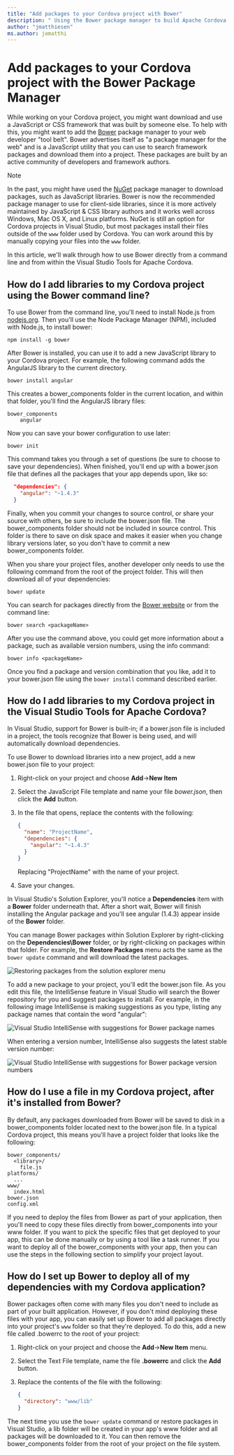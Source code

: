 ```yaml
--- 
title: "Add packages to your Cordova project with Bower"
description: " Using the Bower package manager to build Apache Cordova apps."
author: "jmatthiesen"
ms.author: jomatthi
--- 
```


# Add packages to your Cordova project with the Bower Package Manager
While working on your Cordova project, you might want download and use a JavaScript or CSS framework that was built by someone else. To help with this, you might want to add the [Bower](http://www.bower.io) package manager to your web developer "tool belt". Bower advertises itself as "a package manager for the web" and is a JavaScript utility  that you can use to search framework packages and download them into a project. These packages are built by an active community of developers and framework authors.

> [!NOTE]
> In the past, you might have used the [NuGet](http://www.nuget.org) package manager to download packages, such as JavaScript libraries. Bower is now the recommended package manager to use for client-side libraries, since it is more actively maintained by JavaScript & CSS library authors and it works well across Windows, Mac OS X, and Linux platforms. NuGet is still an option for Cordova projects in Visual Studio, but most packages install their files outside of the `www` folder used by Cordova. You can work around this by manually copying your files into the `www` folder.

In this article, we'll walk through how to use Bower directly from a command line and from within the Visual Studio Tools for Apache Cordova.

## <a name="cmdLine"></a>How do I  add libraries to my Cordova project using the Bower command line?
To use Bower from the command line, you'll need to install Node.js from [nodejs.org](https://nodejs.org/). Then you'll use the Node Package Manager (NPM), included with Node.js, to install bower:

`npm install -g bower`

After Bower is installed, you can use it to add a new JavaScript library to your Cordova project. For example, the following command adds the AngularJS library to the current directory.

`bower install angular`

This creates a bower_components folder in the current location, and within that folder, you'll find the AngularJS library files:

```
bower_components
    angular
```
Now you can save your bower configuration to use later:

`bower init`

This command takes you through a set of questions (be sure to choose to save your dependencies). When finished, you'll end up with a bower.json file that defines all the packages that your app depends upon, like so:

```JSON
  "dependencies": {
    "angular": "~1.4.3"
  }
```
Finally, when you commit your changes to source control, or share your source with others, be sure to include the bower.json file. The bower_components folder should not be included in source control. This folder is there to save on disk space and makes it easier when you change library versions later, so you don't have to commit a new bower_components folder.

When you share your project files, another developer only needs to use the following command from the root of the project folder. This will then download all of your dependencies:

`bower update`

You can search for packages directly from the [Bower website](http://bower.io/) or from the command line:

`bower search <packageName>`

After you use the command above, you could get more information about a package, such as available version numbers, using the info command:

`bower info <packageName>`

Once you find a package and version combination that you like, add it to your bower.json file using the `bower install` command described earlier.

## <a name="TACO"></a>How do I add libraries to my Cordova project in the Visual Studio Tools for Apache Cordova?
In Visual Studio, support for Bower is built-in; if a bower.json file is included in a project, the tools recognize that Bower is being used, and will automatically download dependencies.

To use Bower to download libraries into a new project, add a new bower.json file to your project:

1. Right-click on your project and choose **Add**->**New Item**
2. Select the JavaScript File template and name your file *bower.json*, then click the **Add** button.
3. In the file that opens, replace the contents with the following:

    ```JSON
    {
      "name": "ProjectName",
      "dependencies": {
        "angular": "~1.4.3"
      }
    }
    ```
    Replacing "ProjectName" with the name of your project.

4. Save your changes.

In Visual Studio's Solution Explorer, you'll notice a **Dependencies** item with a **Bower** folder underneath that. After a short wait, Bower will finish installing the Angular package and you'll see angular (1.4.3) appear inside of the **Bower** folder.

You can manage Bower packages within Solution Explorer by right-clicking on the **Dependencies\Bower** folder, or by right-clicking on packages within that folder. For example, the **Restore Packages** menu acts the same as the `bower update` command and will download the latest packages.

![Restoring packages from the solution explorer menu](media/tutorial-using-bower/bower-solution-explorer-menu.png)

To add a new package to your project, you'll edit the bower.json file. As you edit this file, the IntelliSense feature in Visual Studio will search the Bower repository for you and suggest packages to install. For example, in the following image IntelliSense is making suggestions as you type, listing any package names that contain the word "angular":

![Visual Studio IntelliSense with suggestions for Bower package names](media/tutorial-using-bower/bower-package-intellisense.png)

When entering a version number, IntelliSense also suggests the latest stable version number:

![Visual Studio IntelliSense with suggestions for Bower package version numbers](media/tutorial-using-bower/bower-package-version-intellisense.png)

## <a name="useFile"></a>How do I use a file in my Cordova project, after it's installed from Bower?
By default, any packages downloaded from Bower will be saved to disk in a bower_components folder located next to the bower.json file. In a typical Cordova project, this means you'll have a project folder that looks like the following:

```
bower_components/
  <library>/
    file.js
platforms/
  ...
www/
  index.html
bower.json
config.xml
```

If you need to deploy the files from Bower as part of your application, then you'll need to copy these files directly from bower_components into your www folder. If you want to pick the specific files that get deployed to your app, this can be done manually or by using a tool like a task runner. If you want to deploy all of the bower_components with your app, then you can use the steps in the following section to simplify your project layout.

## <a name="downloadToWww"></a>How do I set up Bower to deploy all of my dependencies with my Cordova application?
Bower packages often come with many files you don't need to include as part of your built application. However, if you don't mind deploying these files with your app, you can easily set up Bower to add all packages directly into your project's `www` folder so that they're deployed. To do this, add a new file called .bowerrc to the root of your project:

1. Right-click on your project and choose the **Add**->**New Item** menu.
2. Select the Text File template, name the file **.bowerrc** and click the **Add** button.
3. Replace the contents of the file with the following:

    ```JSON
    {
      "directory": "www/lib"
    }
    ```

The next time you use the `bower update` command or restore packages in Visual Studio, a lib folder will be created in your app's www folder and all packages will be downloaded to it. You can then remove the bower_components folder from the root of your project on the file system.

